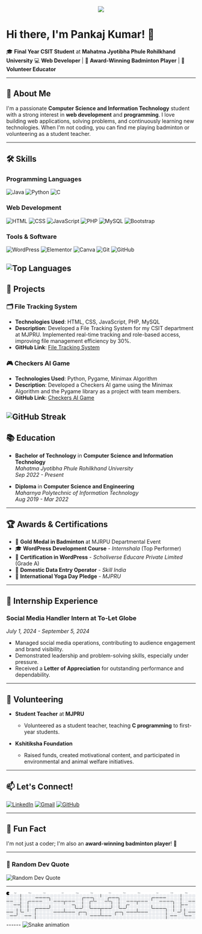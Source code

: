 <div align ="center" size = "20px">
<img src = "https://github.com/user-attachments/assets/bcd4a140-50c2-4cb0-96b6-42321cb719ba" width = "200px">
</div>

###
# Hi there, I'm Pankaj Kumar! 🤘

🎓 **Final Year CSIT Student** at **Mahatma Jyotibha Phule Rohilkhand University** 
💻 **Web Developer** | 🏸 **Award-Winning Badminton Player** | 🌱 **Volunteer Educator**

---

## 🚀 About Me

I'm a passionate **Computer Science and Information Technology** student with a strong interest in **web development** and **programming**. I love building web applications, solving problems, and continuously learning new technologies. When I'm not coding, you can find me playing badminton or volunteering as a student teacher.

---

## 🛠️ Skills

### Programming Languages
![Java](https://img.shields.io/badge/Java-ED8B00?style=for-the-badge&logo=openjdk&logoColor=white)
![Python](https://img.shields.io/badge/Python-3776AB?style=for-the-badge&logo=python&logoColor=white)
![C](https://img.shields.io/badge/C-00599C?style=for-the-badge&logo=c&logoColor=white)

### Web Development
![HTML](https://img.shields.io/badge/HTML5-E34F26?style=for-the-badge&logo=html5&logoColor=white)
![CSS](https://img.shields.io/badge/CSS3-1572B6?style=for-the-badge&logo=css3&logoColor=white)
![JavaScript](https://img.shields.io/badge/JavaScript-F7DF1E?style=for-the-badge&logo=javascript&logoColor=black)
![PHP](https://img.shields.io/badge/PHP-777BB4?style=for-the-badge&logo=php&logoColor=white)
![MySQL](https://img.shields.io/badge/MySQL-00000F?style=for-the-badge&logo=mysql&logoColor=white)
![Bootstrap](https://img.shields.io/badge/Bootstrap-563D7C?style=for-the-badge&logo=bootstrap&logoColor=white)

### Tools & Software
![WordPress](https://img.shields.io/badge/WordPress-21759B?style=for-the-badge&logo=wordpress&logoColor=white)
![Elementor](https://img.shields.io/badge/Elementor-9146FF?style=for-the-badge&logo=elementor&logoColor=white)
![Canva](https://img.shields.io/badge/Canva-%2300C4CC.svg?style=for-the-badge&logo=Canva&logoColor=white)
![Git](https://img.shields.io/badge/Git-F05032?style=for-the-badge&logo=git&logoColor=white)
![GitHub](https://img.shields.io/badge/GitHub-100000?style=for-the-badge&logo=github&logoColor=white)


![Top Languages](https://github-readme-stats.vercel.app/api/top-langs/?username=pankaj-mahaur&layout=compact&theme=radical)
---

## 🌟 Projects

### 🗂️ File Tracking System
- **Technologies Used**: HTML, CSS, JavaScript, PHP, MySQL
- **Description**: Developed a File Tracking System for my CSIT department at MJPRU. Implemented real-time tracking and role-based access, improving file management efficiency by 30%.
- **GitHub Link**: [File Tracking System](https://github.com/pankaj-mahaur/File-Tracking-System)

### 🎮 Checkers AI Game
- **Technologies Used**: Python, Pygame, Minimax Algorithm
- **Description**: Developed a Checkers AI game using the Minimax Algorithm and the Pygame library as a project with team members.
- **GitHub Link**: [Checkers AI Game](https://github.com/pankaj-mahaur/Checkers-AI-Game)


![GitHub Streak](https://streak-stats.demolab.com/?user=pankaj-mahaur&theme=radical)
---

## 📚 Education

- **Bachelor of Technology** in **Computer Science and Information Technology**  
  *Mahatma Jyotibha Phule Rohilkhand University*  
  *Sep 2022 - Present*

- **Diploma** in **Computer Science and Engineering**  
  *Maharnya Polytechnic of Information Technology*  
  *Aug 2019 - Mar 2022*

---

## 🏆 Awards & Certifications

- 🥇 **Gold Medal in Badminton** at MJRPU Departmental Event
- 🎓 **WordPress Development Course** - *Internshala* (Top Performer)
- 📜 **Certification in WordPress** - *Scholiverse Educare Private Limited* (Grade A)
- 📜 **Domestic Data Entry Operator** - *Skill India*
- 🧘 **International Yoga Day Pledge** - *MJPRU*

---

## 💼 Internship Experience

### **Social Media Handler Intern** at **To-Let Globe**  
*July 1, 2024 - September 5, 2024*  
- Managed social media operations, contributing to audience engagement and brand visibility.
- Demonstrated leadership and problem-solving skills, especially under pressure.
- Received a **Letter of Appreciation** for outstanding performance and dependability.

---

## 🌱 Volunteering

- **Student Teacher** at **MJPRU**  
  - Volunteered as a student teacher, teaching **C programming** to first-year students.

- **Kshitiksha Foundation**  
  - Raised funds, created motivational content, and participated in environmental and animal welfare initiatives.

---

## 📫 Let's Connect!

[![LinkedIn](https://img.shields.io/badge/LinkedIn-0077B5?style=for-the-badge&logo=linkedin&logoColor=white)](https://www.linkedin.com/in/pankaj-mahaur/)
[![Gmail](https://img.shields.io/badge/Gmail-D14836?style=for-the-badge&logo=gmail&logoColor=white)](mailto:pankajmahaur2003@gmail.com)
[![GitHub](https://img.shields.io/badge/GitHub-100000?style=for-the-badge&logo=github&logoColor=white)](https://github.com/pankaj-mahaur)

---

## 🎉 Fun Fact

I'm not just a coder; I'm also an **award-winning badminton player**! 🏸

---

### 💬 Random Dev Quote
![Random Dev Quote](https://quotes-github-readme.vercel.app/api?type=horizontal&theme=radical)

---
<picture>
  <source media="(prefers-color-scheme: dark)" srcset="https://raw.githubusercontent.com/pankaj-mahaur/pankaj-mahaur/output/pacman-contribution-graph-dark.svg">
  <source media="(prefers-color-scheme: light)" srcset="https://raw.githubusercontent.com/pankaj-mahaur/pankaj-mahaur/output/pacman-contribution-graph.svg">
  <img alt="pacman contribution graph" src="https://raw.githubusercontent.com/pankaj-mahaur/pankaj-mahaur/output/pacman-contribution-graph.svg">
</picture>
------
<img src="https://raw.githubusercontent.com/pankaj-mahaur/pankaj-mahaur/output/snake.svg" alt="Snake animation" />

###
